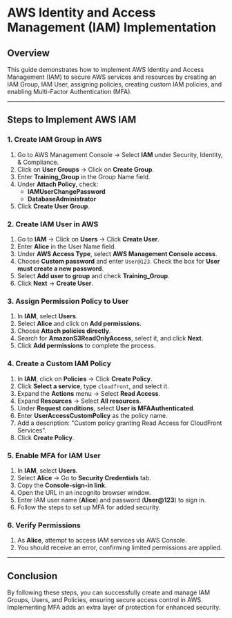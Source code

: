 # AWS Identity and Access Management (IAM) Implementation

## Overview
This guide demonstrates how to implement AWS Identity and Access Management (IAM) to secure AWS services and resources by creating an IAM Group, IAM User, assigning policies, creating custom IAM policies, and enabling Multi-Factor Authentication (MFA).

---
## Steps to Implement AWS IAM

### 1. Create IAM Group in AWS
1. Go to AWS Management Console → Select **IAM** under Security, Identity, & Compliance.
2. Click on **User Groups** → Click on **Create Group**.
3. Enter **Training_Group** in the Group Name field.
4. Under **Attach Policy**, check:
   - **IAMUserChangePassword**
   - **DatabaseAdministrator**
5. Click **Create User Group**.

### 2. Create IAM User in AWS
1. Go to **IAM** → Click on **Users** → Click **Create User**.
2. Enter **Alice** in the User Name field.
3. Under **AWS Access Type**, select **AWS Management Console access**.
4. Choose **Custom password** and enter `User@123`. Check the box for **User must create a new password**.
5. Select **Add user to group** and check **Training_Group**.
6. Click **Next** → **Create User**.

### 3. Assign Permission Policy to User
1. In **IAM**, select **Users**.
2. Select **Alice** and click on **Add permissions**.
3. Choose **Attach policies directly**.
4. Search for **AmazonS3ReadOnlyAccess**, select it, and click **Next**.
5. Click **Add permissions** to complete the process.

### 4. Create a Custom IAM Policy
1. In **IAM**, click on **Policies** → Click **Create Policy**.
2. Click **Select a service**, type `cloudfront`, and select it.
3. Expand the **Actions** menu → Select **Read Access**.
4. Expand **Resources** → Select **All resources**.
5. Under **Request conditions**, select **User is MFAAuthenticated**.
6. Enter **UserAccessCustomPolicy** as the policy name.
7. Add a description: "Custom policy granting Read Access for CloudFront Services".
8. Click **Create Policy**.

### 5. Enable MFA for IAM User
1. In **IAM**, select **Users**.
2. Select **Alice** → Go to **Security Credentials** tab.
3. Copy the **Console-sign-in link**.
4. Open the URL in an incognito browser window.
5. Enter IAM user name (**Alice**) and password (**User@123**) to sign in.
6. Follow the steps to set up MFA for added security.

### 6. Verify Permissions
1. As **Alice**, attempt to access IAM services via AWS Console.
2. You should receive an error, confirming limited permissions are applied.

---
## Conclusion
By following these steps, you can successfully create and manage IAM Groups, Users, and Policies, ensuring secure access control in AWS. Implementing MFA adds an extra layer of protection for enhanced security.

